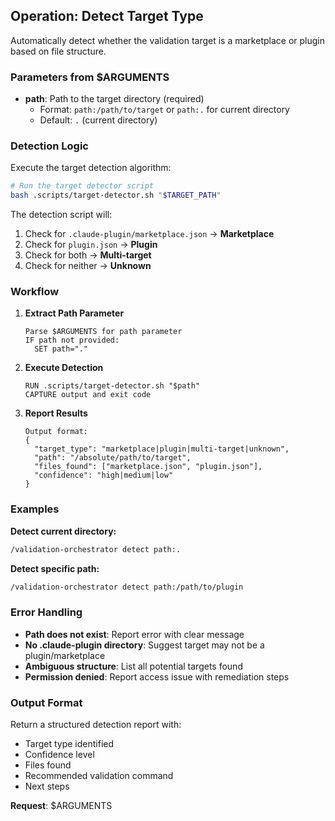 ## Operation: Detect Target Type

Automatically detect whether the validation target is a marketplace or plugin based on file structure.

### Parameters from $ARGUMENTS

- **path**: Path to the target directory (required)
  - Format: `path:/path/to/target` or `path:.` for current directory
  - Default: `.` (current directory)

### Detection Logic

Execute the target detection algorithm:

```bash
# Run the target detector script
bash .scripts/target-detector.sh "$TARGET_PATH"
```

The detection script will:
1. Check for `.claude-plugin/marketplace.json` → **Marketplace**
2. Check for `plugin.json` → **Plugin**
3. Check for both → **Multi-target**
4. Check for neither → **Unknown**

### Workflow

1. **Extract Path Parameter**
   ```
   Parse $ARGUMENTS for path parameter
   IF path not provided:
     SET path="."
   ```

2. **Execute Detection**
   ```
   RUN .scripts/target-detector.sh "$path"
   CAPTURE output and exit code
   ```

3. **Report Results**
   ```
   Output format:
   {
     "target_type": "marketplace|plugin|multi-target|unknown",
     "path": "/absolute/path/to/target",
     "files_found": ["marketplace.json", "plugin.json"],
     "confidence": "high|medium|low"
   }
   ```

### Examples

**Detect current directory:**
```bash
/validation-orchestrator detect path:.
```

**Detect specific path:**
```bash
/validation-orchestrator detect path:/path/to/plugin
```

### Error Handling

- **Path does not exist**: Report error with clear message
- **No .claude-plugin directory**: Suggest target may not be a plugin/marketplace
- **Ambiguous structure**: List all potential targets found
- **Permission denied**: Report access issue with remediation steps

### Output Format

Return a structured detection report with:
- Target type identified
- Confidence level
- Files found
- Recommended validation command
- Next steps

**Request**: $ARGUMENTS
